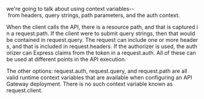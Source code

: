 we're going to talk about using context variables-- from headers, query strings, path parameters, and the auth context.

When the client calls the API, there is a resource path, and that is captured in a request.path. If the client were to submit query strings, then that would be contained in request.query. The request can include one or more headers, and that is included in request.headers. If the authorizer is used, the authorizer can Express claims from the token in a request.auth. All of these can be used at different points in the API execution.

The other options: request.auth, request.query, and request.path are all valid runtime context variables that are available when configuring an API Gateway deployment. There is no such context variable known as request.client.